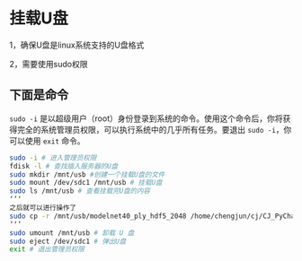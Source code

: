 # 挂载U盘

1，确保U盘是linux系统支持的U盘格式

2，需要使用sudo权限

## 下面是命令

`sudo -i` 是以超级用户（root）身份登录到系统的命令。使用这个命令后，你将获得完全的系统管理员权限，可以执行系统中的几乎所有任务。要退出 `sudo -i`，你可以使用 `exit` 命令。

```bash
sudo -i # 进入管理员权限
fdisk -l # 查找插入服务器的U盘
sudo mkdir /mnt/usb #创建一个挂载U盘的文件
sudo mount /dev/sdc1 /mnt/usb # 挂载U盘
sudo ls /mnt/usb # 查看挂载完U盘的内容
‘’‘
之后就可以进行操作了
sudo cp -r /mnt/usb/modelnet40_ply_hdf5_2048 /home/chengjun/cj/CJ_PyCharm/Project/Point_Cloud_registration/PointNet_Concat_FC # 复制到需要的文件中
’‘’
sudo umount /mnt/usb # 卸载 U 盘
sudo eject /dev/sdc1 # 弹出U盘
exit # 退出管理员权限
```

